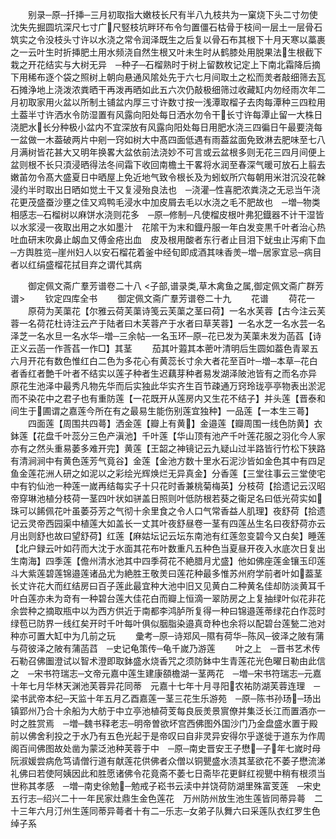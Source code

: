 <!-- { "loadSidebar": true } -->
　　别录─原─扦挿─三月初取指大嫩枝长尺有半八九枝共为一窠烧下头二寸勿使沈失先掘圆坑深尺七寸广尺竪枝坑畔环布令匀置僵石枯骨于枝间一层土一层骨石筑实之令没枝头寸许以水浇之常令润泽既生之后复以骨石布其根下十月天寒以藁裹之一云叶生时折挿肥土用水频浇自然生根又叶未生时从鹤膝处用脱果法生根截下栽之开花结实与大树无异　─种子─石榴熟时于树上留数枚记定上下南北霜降后摘下用稀布逐个袋之照树上朝向悬通风隂处先于六七月间取土之松而羙者敲细筛去瓦石摊浄地上浇泼浓粪晒干再泼再晒如此五六次仍敲极细筛过收藏缸内勿经雨次年二月初取家用火盆以所制土铺盆内厚三寸许数寸按一浅潭取榴子去肉每潭种三四粒用土葢半寸许洒水令防湿置有风露向阳处每日洒水勿令干长寸许每潭止留一大株日浇肥水长分种极小盆内不宜深放有风露向阳处每日用肥水浇三四徧日午最要浇每一盆做一木葢破两片中剜一窍如树大中髙四面低遇有雨葢盆面免致淋去肥味至七八月满树皆花甚大又明年换畧大盆依前法浇妙不可言或云盆根多则无花三四月间便上盆则根不长只湏浸晒得法冬间霜下收回南檐土干畧将水润至春深气暖可放石上翦去嫩苖勿令髙大盛夏日中晒屋上免近地气致令根长及为蚓蚁所穴每朝用米泔沉没花榦浸约半时取出日晒如觉土干又复浸殆良法也　─浇灌─性喜肥浓粪浇之无忌当午浇花更茂盛蚕沙壅之佳又鸡鸭毛浸水中加皮屑去毛以水浇之毛不肥故也　─増─物类相感志─石榴树以麻饼水浇则花多　─原─修制─凡使榴皮根叶弗犯鐡器不计干湿皆以水浆浸一夜取出用之水如墨汁　花隂干为末和鐡丹服一年白发变黒千叶者治心热吐血研末吹鼻止衂血又傅金疮出血　皮及根用酸者东行者止目泪下蚘虫止泻痢下血　─方舆胜览─崖州妇人以安石榴花着釜中经旬即成酒其味香羙─増─居家宜忌─病目者以红绢盛榴花拭目弃之谓代其病

　　御定佩文斋广羣芳谱卷二十八
<子部,谱录类,草木禽鱼之属,御定佩文斋广群芳谱>
　　钦定四库全书
　　御定佩文斋广羣芳谱卷二十九
　　花谱
　　荷花一
　　原荷为芙蕖花【尔雅云荷芙蕖诗笺云芙蕖之茎曰荷】一名水芙蓉【古今注云芙蓉一名荷花杜诗注云产于陆者曰木芙蓉产于水者曰草芙蓉】一名水芝一名水芸一名泽芝一名水旦一名水华─増─三余帖─一名玉环─原─花已发为芙蕖未发为菡萏【诗正义云菡一作莟萏一作□】其茎
　　茄其叶蕸其本蔤叶清明后生圆如葢色青翠五六月开花有数色惟红白二色为多花心有黄蕊长寸余大者花至百叶─増─本草─花白者香红者艶千叶者不结实以莲子种者生迟藕芽种者易发湖泽陂池皆有之而名亦异　原花生池泽中最秀凡物先华而后实独此华实齐生百节疎通万窍玲珑亭亭物表出淤泥而不染花中之君子也有重防莲【一花既开从莲房内又生花不结子】并头莲【晋泰和间生于圃谓之嘉莲今所在有之最易生能伤别莲宜独种】一品莲【一本生三蕚】
　　四面莲【周围共四蕚】洒金莲【瓣上有黄】金邉莲【瓣周围一线色防黄】衣鉢莲【花盘千叶蕊分三色产滇池】千叶莲【华山顶有池产千叶莲花服之羽化今人家亦有之然头重易萎多难开完】黄莲【王韶之神镜记云九疑山过半路皆行竹松下狭路有清涧涧中有黄色莲芳气竟谷】金莲【金池方数十里水石泥沙皆如金色其中有四足鱼金莲花洲人研之如泥以之彩绘光辉焕烂无异真金】分香莲【三堂往事云三堂使宅中有钓仙池一种莲一嵗再结每实子十只花时香兼桃菊梅英】分枝荷【拾遗记云汉昭帝穿琳池植分枝荷一茎四叶状如骈盖日照则叶低防根若葵之衞足名曰低光荷实如珠可以餙佩花叶虽萎芬芳之气彻十余里食之令人口气常香益人肌理】夜舒荷【拾遗记云灵帝西园渠中植莲大如盖长一丈其叶夜舒昼卷一茎有四莲丛生名曰夜舒荷亦云月出则舒也故曰望舒荷】红莲【麻姑坛记云坛东南池有红莲忽变碧今又白矣】睡莲【北户録云叶如荇而大沈于水面其花布叶数重凡五种色当夏昼开夜入水底次日复出生南海】四季莲【儋州清水池其中四季荷花不絶腊月尤盛】他如佛座莲金镶玉印莲斗大紫莲碧莲锦邉莲诸品尤为絶胜王敬羙曰莲花种最多惟苏州府学前者叶如葢茎长丈许花大而红结房曰百子莲此最宜种大池中旧又见黄白二种黄名佳却防淡黄耳千叶白莲亦未为竒有一种碧台莲大佳花白而瓣上恒滴一翠防房之上复抽绿叶似花非花余尝种之摘取瓶中以为西方供近于南都李鸿胪所复得一种曰锦邉莲蒂绿花白作蕊时绿苞已防界一线红矣开时千叶每叶俱似胭脂染邉真竒种也余将以配碧台莲甃二池对种亦可置大缸中为几前之玩
　　彚考─原─诗郑风─隰有荷华─陈风─彼泽之陂有蒲与荷彼泽之陂有蒲菡蓞　─史记龟策传─龟千嵗乃游莲
　　叶之上　─晋书艺术传石勒召佛圗澄试以智术澄即取鉢盛水烧香咒之须防鉢中生青莲花光色曜日勒由此信之　─宋书符瑞志─文帝元嘉中莲生建康頟檐湖一茎两花　─増─宋书符瑞志─元嘉十年七月华林天渊池芙蓉异花同蒂　元嘉十七年十月寻阳农祐防湖芙蓉连理　─梁书武帝本纪─天监十年五月乙酉嘉莲一茎三花生乐游苑　─原─陈书孙玚─玚出镇郢州乃合十余船为大舫于中立亭池植荷芰每良辰羙景賔僚并集泛长江而置酒亦一时之胜赏焉　─増─魏书释老志─明帝曽欲坏宫西佛图外国沙门乃金盘盛水置于殿前以佛舍利投之于水乃有五色光起于是帝叹曰自非灵异安得尔乎遂徙于道东为作周阁百间佛图故处凿为蒙泛池种芙蓉于中　─原─南史晋安王子懋─子年七嵗时母阮淑媛尝病危笃请僧行道有献莲花供佛者众僧以铜甖盛水渍其茎欲花不萎子懋流涕礼佛曰若使阿姨因此和胜愿诸佛令花竟斋不萎七日斋毕花更鲜红视甖中稍有根须当世称其孝感　─増─南史徐勉─勉戒子崧书云渎中并饶荷防湖里殊富芰莲　─宋史五行志─绍兴二十一年民家灶鼎生金色莲花　万州防州放生池生莲皆同蒂异蕚　二十三年六月汀州生莲同蒂异蕚者十有二─乐志─女弟子队舞六曰采莲队衣红罗生色绰子系
